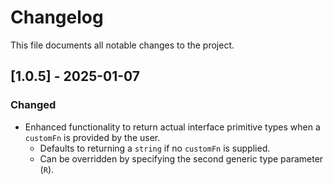 # Changelog
This file documents all notable changes to the project.

## [1.0.5] - 2025-01-07
### Changed
- Enhanced functionality to return actual interface primitive types when a `customFn` is provided by the user.
    - Defaults to returning a `string` if no `customFn` is supplied.
    - Can be overridden by specifying the second generic type parameter (`R`).